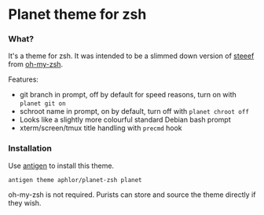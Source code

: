 Planet theme for zsh
====================

### What?

It's a theme for zsh. It was intended to be a slimmed down version of [steeef](https://github.com/robbyrussell/oh-my-zsh/blob/master/themes/steeef.zsh-theme) from [oh-my-zsh](https://github.com/robbyrussell/oh-my-zsh/).

Features:
* git branch in prompt, off by default for speed reasons, turn on with ```planet git on```
* schroot name in prompt, on by default, turn off with ```planet chroot off```
* Looks like a slightly more colourful standard Debian bash prompt
* xterm/screen/tmux title handling with ```precmd``` hook

### Installation

Use [antigen](http://antigen.sharats.me) to install this theme.

```antigen theme aphlor/planet-zsh planet```

oh-my-zsh is not required. Purists can store and source the theme directly if they wish.
